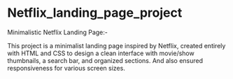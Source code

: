 # Netflix_landing_page_project

Minimalistic Netflix Landing Page:-

This project is a minimalist landing page inspired by Netflix, created entirely with HTML and CSS to design a clean interface with movie/show thumbnails, a search bar, and organized sections. And also ensured responsiveness for various screen sizes.

